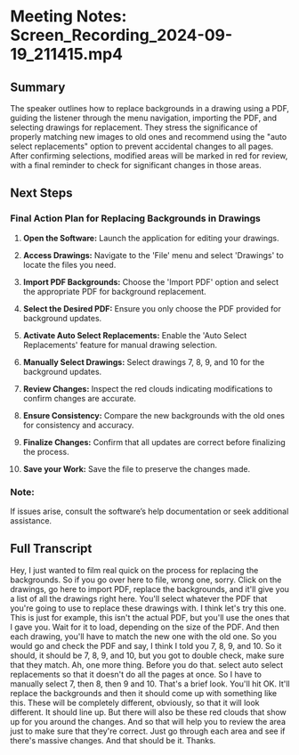 # Meeting Notes: Screen_Recording_2024-09-19_211415.mp4

## Summary

The speaker outlines how to replace backgrounds in a drawing using a PDF, guiding the listener through the menu navigation, importing the PDF, and selecting drawings for replacement. They stress the significance of properly matching new images to old ones and recommend using the "auto select replacements" option to prevent accidental changes to all pages. After confirming selections, modified areas will be marked in red for review, with a final reminder to check for significant changes in those areas.

## Next Steps

### Final Action Plan for Replacing Backgrounds in Drawings

1. **Open the Software:** Launch the application for editing your drawings.
  
2. **Access Drawings:** Navigate to the 'File' menu and select 'Drawings' to locate the files you need.

3. **Import PDF Backgrounds:** Choose the 'Import PDF' option and select the appropriate PDF for background replacement.

4. **Select the Desired PDF:** Ensure you only choose the PDF provided for background updates.

5. **Activate Auto Select Replacements:** Enable the 'Auto Select Replacements' feature for manual drawing selection.

6. **Manually Select Drawings:** Select drawings 7, 8, 9, and 10 for the background updates.

7. **Review Changes:** Inspect the red clouds indicating modifications to confirm changes are accurate.

8. **Ensure Consistency:** Compare the new backgrounds with the old ones for consistency and accuracy.

9. **Finalize Changes:** Confirm that all updates are correct before finalizing the process.

10. **Save your Work:** Save the file to preserve the changes made.

### Note:
If issues arise, consult the software’s help documentation or seek additional assistance.

## Full Transcript

Hey, I just wanted to film real quick on the process for replacing the backgrounds. So if you go over here to file, wrong one, sorry. Click on the drawings, go here to import PDF, replace the backgrounds, and it'll give you a list of all the drawings right here. You'll select whatever the PDF that you're going to use to replace these drawings with. I think let's try this one. This is just for example, this isn't the actual PDF, but you'll use the ones that I gave you. Wait for it to load, depending on the size of the PDF. And then each drawing, you'll have to match the new one with the old one. So you would go and check the PDF and say, I think I told you 7, 8, 9, and 10. So it should, it should be 7, 8, 9, and 10, but you got to double check, make sure that they match. Ah, one more thing. Before you do that. select auto select replacements so that it doesn't do all the pages at once. So I have to manually select 7, then 8, then 9 and 10. That's a brief look. You'll hit OK. It'll replace the backgrounds and then it should come up with something like this. These will be completely different, obviously, so that it will look different. It should line up. But there will also be these red clouds that show up for you around the changes. And so that will help you to review the area just to make sure that they're correct. Just go through each area and see if there's massive changes. And that should be it. Thanks.


